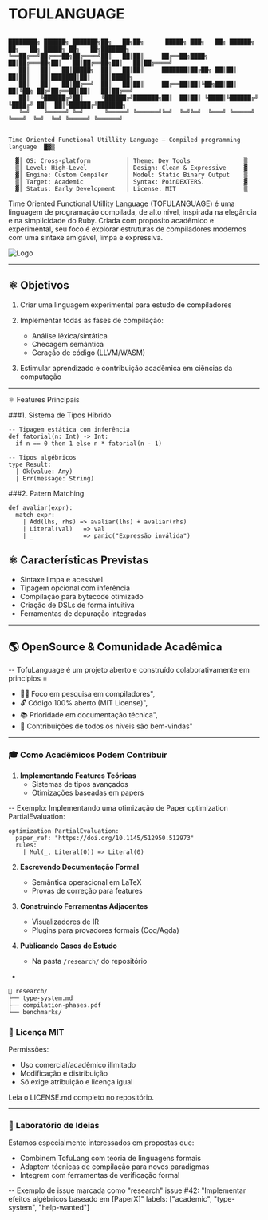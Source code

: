 


# TOFULANGUAGE

````Text

████████╗ ██████╗ ███████╗██╗   ██╗██╗      █████╗ ███╗   ██╗ ██████╗ ██╗   ██╗ █████╗ ██╗   ██╗███████╗
╚══██╔══╝██╔═══██╗██╔════╝██║   ██║██║     ██╔══██╗████╗  ██║██╔═══██╗██║   ██║██╔══██╗██║   ██║██╔════╝
   ██║   ██║   ██║█████╗  ██║   ██║██║     ███████║██╔██╗ ██║██║   ██║██║   ██║███████║██║   ██║█████╗  
   ██║   ██║   ██║██╔══╝  ██║   ██║██║     ██╔══██║██║╚██╗██║██║   ██║╚██╗ ██╔╝██╔══██║██║   ██║██╔══╝  
   ██║   ╚██████╔╝██║     ╚██████╔╝███████╗██║  ██║██║ ╚████║╚██████╔╝ ╚████╔╝ ██║  ██║╚██████╔╝███████╗
   ╚═╝    ╚═════╝ ╚═╝      ╚═════╝ ╚══════╝╚═╝  ╚═╝╚═╝  ╚═══╝ ╚═════╝   ╚═══╝  ╚═╝  ╚═╝ ╚═════╝ ╚══════╝


Time Oriented Functional Utillity Language — Compiled programming language  █▓▒

  ▓│ OS: Cross-platform          │ Theme: Dev Tools               ▒
  ▒│ Level: High-Level           │ Design: Clean & Expressive     ▓
  ▓│ Engine: Custom Compiler     │ Model: Static Binary Output    ▒
  ▒│ Target: Academic            │ Syntax: PoinDEXTERS.           ▓
  ▓│ Status: Early Development   │ License: MIT                   ▒
`````



Time Oriented Functional Utillity Language (TOFULANGUAGE) é uma linguagem de programação compilada, de alto nível, inspirada na elegância e na simplicidade do Ruby. Criada com propósito acadêmico e experimental, seu foco é explorar estruturas de compiladores modernos com uma sintaxe amigável, limpa e expressiva.

![Logo](TofuLogo.jpeg) 

---

## ⚛️ Objetivos

1. Criar uma linguagem experimental para estudo de compiladores
2. Implementar todas as fases de compilação:

   - Análise léxica/sintática
   - Checagem semântica
   - Geração de código (LLVM/WASM)
     
3. Estimular aprendizado e contribuição acadêmica em ciências da computação 

---

⚛️ Features Principais 


###1. Sistema de Tipos Híbrido

```tofu
-- Tipagem estática com inferência
def fatorial(n: Int) -> Int:
  if n == 0 then 1 else n * fatorial(n - 1)

-- Tipos algébricos
type Result:
  | Ok(value: Any)
  | Err(message: String)
```

###2. Patern Matching 
```tofu
def avaliar(expr):
  match expr:
    | Add(lhs, rhs) => avaliar(lhs) + avaliar(rhs)
    | Literal(val)   => val
    | _              => panic("Expressão inválida")
```

## ⚛️ Características Previstas

- Sintaxe limpa e acessível  
- Tipagem opcional com inferência  
- Compilação para bytecode otimizado  
- Criação de DSLs de forma intuitiva  
- Ferramentas de depuração integradas  

---

## 🌎 OpenSource & Comunidade Acadêmica 

-- TofuLanguage é um projeto aberto e construído colaborativamente em
principios =


  - 🧑‍🔬 Foco em pesquisa em compiladores",
  - 🔓 Código 100% aberto (MIT License)",
  - 📚 Prioridade em documentação técnica",
  - 🤝 Contribuições de todos os níveis são bem-vindas"


---

### 🎓 **Como Acadêmicos Podem Contribuir**

1. **Implementando Features Teóricas**  
   - Sistemas de tipos avançados  
   - Otimizações baseadas em papers
  
-- Exemplo: Implementando uma otimização de Paper
optimization PartialEvaluation:

```
optimization PartialEvaluation:
  paper_ref: "https://doi.org/10.1145/512950.512973"
  rules:
    | Mul(_, Literal(0)) => Literal(0)
```

2. **Escrevendo Documentação Formal**  
   - Semântica operacional em LaTeX  
   - Provas de correção para features

3. **Construindo Ferramentas Adjacentes**  
   - Visualizadores de IR  
   - Plugins para provadores formais (Coq/Agda)  

4. **Publicando Casos de Estudo**  
   - Na pasta `/research/` do repositório
-
```
📂 research/
├── type-system.md
├── compilation-phases.pdf
└── benchmarks/
```

### 📜 **Licença MIT**

Permissões:
- Uso comercial/acadêmico ilimitado
- Modificação e distribuição
- Só exige atribuição e licença igual

Leia o LICENSE.md completo no repositório.

---

### 🧪 **Laboratório de Ideias**
Estamos especialmente interessados em propostas que:

- Combinem TofuLang com teoria de linguagens formais  
- Adaptem técnicas de compilação para novos paradigmas  
- Integrem com ferramentas de verificação formal  

-- Exemplo de issue marcada como "research"
issue #42: "Implementar efeitos algébricos baseado em [PaperX]"
labels: ["academic", "type-system", "help-wanted"]

